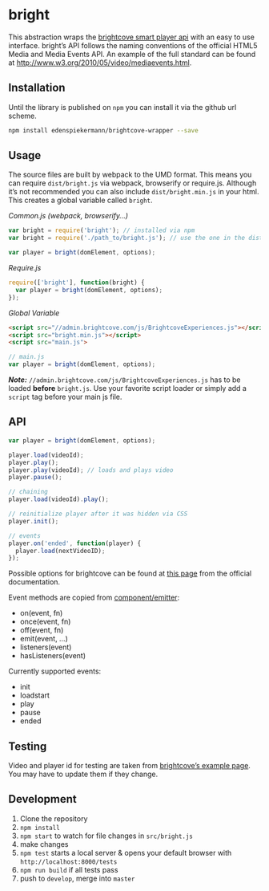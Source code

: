 # bright

This abstraction wraps the [brightcove smart player api](http://docs.brightcove.com/en/video-cloud/smart-player-api/references/) with an easy to use interface. bright’s API follows the naming conventions of the official HTML5 Media and Media Events API. An example of the full standard can be found at http://www.w3.org/2010/05/video/mediaevents.html.


## Installation

Until the library is published on `npm` you can install it via the github url scheme.

```bash
npm install edenspiekermann/brightcove-wrapper --save
```


## Usage

The source files are built by webpack to the UMD format. This means you can require `dist/bright.js` via webpack, browserify or require.js. Although it’s not recommended you can also include `dist/bright.min.js` in your html. This creates a global variable called `bright`.

_Common.js (webpack, browserify…)_
```js
var bright = require('bright'); // installed via npm
var bright = require('./path_to/bright.js'); // use the one in the dist folder

var player = bright(domElement, options);
```

_Require.js_
```js
require(['bright'], function(bright) {
  var player = bright(domElement, options);
});
```

_Global Variable_
```html
<script src="//admin.brightcove.com/js/BrightcoveExperiences.js"></script>
<script src="bright.min.js"></script>
<script src="main.js">
```
```js
// main.js
var player = bright(domElement, options);
```

___Note:___ `//admin.brightcove.com/js/BrightcoveExperiences.js` has to be loaded __before__ `bright.js`. Use your favorite script loader or simply add a `script` tag before your main js file.


## API

```js
var player = bright(domElement, options);

player.load(videoId);
player.play();
player.play(videoId); // loads and plays video
player.pause();

// chaining
player.load(videoId).play();

// reinitialize player after it was hidden via CSS
player.init();

// events
player.on('ended', function(player) {
  player.load(nextVideoID);
});
```

Possible options for brightcove can be found at [this page](http://support.brightcove.com/de/video-cloud/dokumente/player-konfigurationsparameter#supported) from the official documentation.

Event methods are copied from [component/emitter](https://github.com/component/emitter):
- on(event, fn)
- once(event, fn)
- off(event, fn)
- emit(event, …)
- listeners(event)
- hasListeners(event)

Currently supported events:
- init
- loadstart
- play
- pause
- ended


## Testing

Video and player id for testing are taken from [brightcove’s example page](http://files.brightcove.com/content.html). You may have to update them if they change.


## Development

1. Clone the repository
2. `npm install`
3. `npm start` to watch for file changes in `src/bright.js`
4. make changes
5. `npm test` starts a local server & opens your default browser with `http://localhost:8000/tests`
6. `npm run build` if all tests pass
7. push to `develop`, merge into `master`
